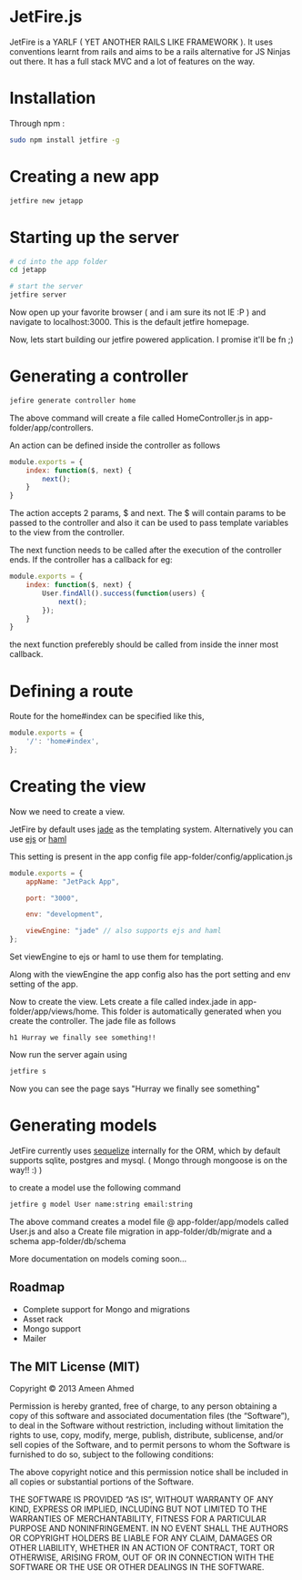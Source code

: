 # JetFire.js
JetFire is a YARLF ( YET ANOTHER RAILS LIKE FRAMEWORK ). It uses conventions learnt from rails and aims to be a rails alternative for JS Ninjas out there. It has a full stack MVC and a lot of features on the way.

# Installation

Through npm : 
```sh
sudo npm install jetfire -g
```

# Creating a new app

```sh
jetfire new jetapp
```

# Starting up the server

```sh
# cd into the app folder
cd jetapp

# start the server
jetfire server
```

Now open up your favorite browser ( and i am sure its not IE :P ) and navigate to localhost:3000.
This is the default jetfire homepage.

Now, lets start building our jetfire powered application. I promise it'll be fn ;)

# Generating a controller

```sh
jefire generate controller home
```

The above command will create a file called HomeController.js in app-folder/app/controllers. 

An action can be defined inside the controller as follows

```javascript
module.exports = {
	index: function($, next) {
		next();
	}	
}
```

The action accepts 2 params, $ and next. The $ will contain params to be passed to the controller
and also it can be used to pass template variables to the view from the controller. 

The next function needs to be called after the execution of the controller ends. If the controller has a callback for eg:

```javascript
module.exports = {
	index: function($, next) {
		User.findAll().success(function(users) {
			next();
		});
	}	
}
```
the next function preferebly should be called from inside the inner most callback.

# Defining a route

Route for the home#index can be specified like this,

```javascript
module.exports = {
	'/': 'home#index',
};
```

# Creating the view

Now we need to create a view.

JetFire by default uses <a href="https://github.com/visionmedia/jade">jade</a> 
as the templating system. Alternatively you can use <a href="https://github.com/visionmedia/ejs">ejs</a> or <a href="https://github.com/creationix/haml-js">haml</a>

This setting is present in the app config file app-folder/config/application.js

```javascript
module.exports = {
	appName: "JetPack App",

	port: "3000",

	env: "development",

	viewEngine: "jade" // also supports ejs and haml
};
```

Set viewEngine to ejs or haml to use them for templating. 

Along with the viewEngine the app config also has the port setting and env setting of the app.

Now to create the view. Lets create a file called index.jade in app-folder/app/views/home. This folder is automatically generated when you create the controller. The jade file as follows

```jade
h1 Hurray we finally see something!!
```

Now run the server again using

```sh
jetfire s
```
Now you can see the page says "Hurray we finally see something"

# Generating models

JetFire currently uses <a href="http://www.sequelizejs.com/">sequelize</a> internally for the ORM, which by default supports sqlite, postgres and mysql. ( Mongo through mongoose is on the way!! :) )

to create a model use the following command

```sh
jetfire g model User name:string email:string
```

The above command creates a model file @ app-folder/app/models called User.js and also a 
Create file migration in app-folder/db/migrate and a schema app-folder/db/schema

More documentation on models coming soon...

Roadmap
--
- Complete support for Mongo and migrations
- Asset rack
- Mongo support
- Mailer

The MIT License (MIT)
--

Copyright © 2013 Ameen Ahmed

Permission is hereby granted, free of charge, to any person obtaining a copy of this software and associated documentation files (the “Software”), to deal in the Software without restriction, including without limitation the rights to use, copy, modify, merge, publish, distribute, sublicense, and/or sell copies of the Software, and to permit persons to whom the Software is furnished to do so, subject to the following conditions:

The above copyright notice and this permission notice shall be included in all copies or substantial portions of the Software.

THE SOFTWARE IS PROVIDED “AS IS”, WITHOUT WARRANTY OF ANY KIND, EXPRESS OR IMPLIED, INCLUDING BUT NOT LIMITED TO THE WARRANTIES OF MERCHANTABILITY, FITNESS FOR A PARTICULAR PURPOSE AND NONINFRINGEMENT. IN NO EVENT SHALL THE AUTHORS OR COPYRIGHT HOLDERS BE LIABLE FOR ANY CLAIM, DAMAGES OR OTHER LIABILITY, WHETHER IN AN ACTION OF CONTRACT, TORT OR OTHERWISE, ARISING FROM, OUT OF OR IN CONNECTION WITH THE SOFTWARE OR THE USE OR OTHER DEALINGS IN THE SOFTWARE.

